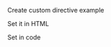Create custom directive example

Set it in HTML
<snippet id='custom-directive-html'/>

Set in code
<snippet id='custom-directive-code'/>